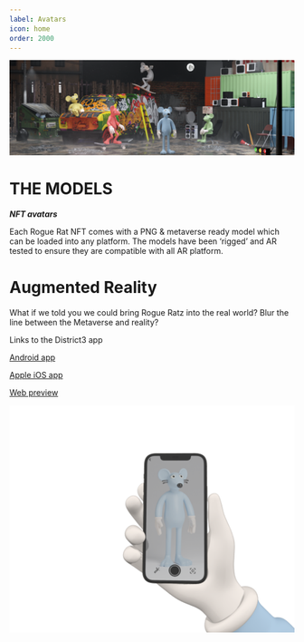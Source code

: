 ```yaml
---
label: Avatars
icon: home
order: 2000
---
```


![](../static/banner2.png)

# THE MODELS

***NFT avatars***

Each Rogue Rat NFT comes with a PNG & metaverse ready model which can be loaded into any platform. The models have been ‘rigged’ and AR tested to ensure they are compatible with all AR platform.

# Augmented Reality

What if we told you we could bring Rogue Ratz into the real world? Blur the line between the Metaverse and reality?

Links to the District3 app

[Android app](https://play.google.com/store/apps/details?id=com.district3.arviewer)

[Apple iOS app](https://apps.apple.com/app/id1606714182?platform=iphone)

[Web preview](https://district3.io/preview/)

![](../static/ar.png)

